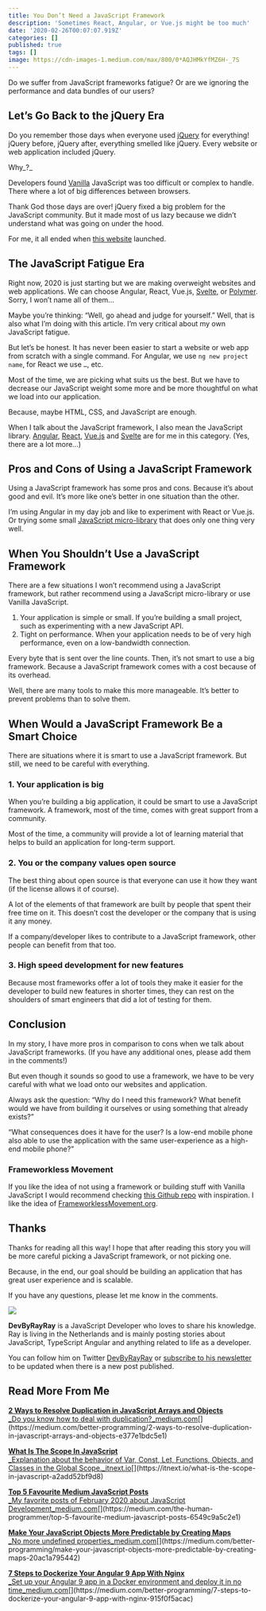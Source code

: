 ```yaml
---
title: You Don’t Need a JavaScript Framework
description: 'Sometimes React, Angular, or Vue.js might be too much'
date: '2020-02-26T00:07:07.919Z'
categories: []
published: true
tags: []
image: https://cdn-images-1.medium.com/max/800/0*AQJHMkYfMZ6H-_7S
---
```


Do we suffer from JavaScript frameworks fatigue? Or are we ignoring the performance and data bundles of our users?

## Let’s Go Back to the jQuery Era

Do you remember those days when everyone used [jQuery](https://jquery.com/) for everything! jQuery before, jQuery after, everything smelled like jQuery. Every website or web application included jQuery.

Why_?_

Developers found [Vanilla](http://vanilla-js.com/) JavaScript was too difficult or complex to handle. There where a lot of big differences between browsers.

Thank God those days are over! jQuery fixed a big problem for the JavaScript community. But it made most of us lazy because we didn’t understand what was going on under the hood.

For me, it all ended when [this website](http://youmightnotneedjquery.com) launched.

## The JavaScript Fatigue Era

Right now, 2020 is just starting but we are making overweight websites and web applications. We can choose Angular, React, Vue.js, [Svelte](https://svelte.dev/docs), or [Polymer](https://www.polymer-project.org/). Sorry, I won’t name all of them…

Maybe you’re thinking: “Well, go ahead and judge for yourself.” Well, that is also what I’m doing with this article. I’m very critical about my own JavaScript fatigue.

But let’s be honest. It has never been easier to start a website or web app from scratch with a single command. For Angular, we use `ng new project name`, for React we use `…`, etc.

Most of the time, we are picking what suits us the best. But we have to decrease our JavaScript weight some more and be more thoughtful on what we load into our application.

Because, maybe HTML, CSS, and JavaScript are enough.

When I talk about the JavaScript framework, I also mean the JavaScript library. [Angular](https://angular.io), [React](https://reactjs.org), [Vue.js](https://vuejs.org) and [Svelte](https://svelte.dev) are for me in this category. (Yes, there are a lot more…)

## Pros and Cons of Using a JavaScript Framework

Using a JavaScript framework has some pros and cons. Because it’s about good and evil. It’s more like one’s better in one situation than the other.

I’m using Angular in my day job and like to experiment with React or Vue.js. Or trying some small [JavaScript micro-library](http://microjs.com/#) that does only one thing very well.

## When You Shouldn’t Use a JavaScript Framework

There are a few situations I won’t recommend using a JavaScript framework, but rather recommend using a JavaScript micro-library or use Vanilla JavaScript.

1.  Your application is simple or small. If you’re building a small project, such as experimenting with a new JavaScript API.
2.  Tight on performance. When your application needs to be of very high performance, even on a low-bandwidth connection.

Every byte that is sent over the line counts. Then, it’s not smart to use a big framework. Because a JavaScript framework comes with a cost because of its overhead.

Well, there are many tools to make this more manageable. It’s better to prevent problems than to solve them.

## When Would a JavaScript Framework Be a Smart Choice

There are situations where it is smart to use a JavaScript framework. But still, we need to be careful with everything.

### **1\. Your application is big**

When you’re building a big application, it could be smart to use a JavaScript framework. A framework, most of the time, comes with great support from a community.

Most of the time, a community will provide a lot of learning material that helps to build an application for long-term support.

### **2\. You or the company values open source**

The best thing about open source is that everyone can use it how they want (if the license allows it of course).

A lot of the elements of that framework are built by people that spent their free time on it. This doesn’t cost the developer or the company that is using it any money.

If a company/developer likes to contribute to a JavaScript framework, other people can benefit from that too.

### **3\. High speed development for new features**

Because most frameworks offer a lot of tools they make it easier for the developer to build new features in shorter times, they can rest on the shoulders of smart engineers that did a lot of testing for them.

## Conclusion

In my story, I have more pros in comparison to cons when we talk about JavaScript frameworks. (If you have any additional ones, please add them in the comments!)

But even though it sounds so good to use a framework, we have to be very careful with what we load onto our websites and application.

Always ask the question: “Why do I need this framework? What benefit would we have from building it ourselves or using something that already exists?”

“What consequences does it have for the user? Is a low-end mobile phone also able to use the application with the same user-experience as a high-end mobile phone?”

### Frameworkless Movement

If you like the idea of not using a framework or building stuff with Vanilla JavaScript I would recommend checking [this Github repo](https://github.com/frameworkless-movement/awesome-frameworkless) with inspiration. I like the idea of [FrameworklessMovement.org](http://frameworklessmovement.org).

## Thanks

Thanks for reading all this way! I hope that after reading this story you will be more careful picking a JavaScript framework, or not picking one.

Because, in the end, our goal should be building an application that has great user experience and is scalable.

If you have any questions, please let me know in the comments.

![](https://cdn-images-1.medium.com/max/800/1*0fLVc6GjamTuPR79Cqce4Q.png)

**DevByRayRay** is a JavaScript Developer who loves to share his knowledge. Ray is living in the Netherlands and is mainly posting stories about JavaScript, TypeScript Angular and anything related to life as a developer.

You can follow him on Twitter [DevByRayRay](https://twitter.com/devbyrayray) or [subscribe to his newsletter](https://buttondown.email/devbyrayray) to be updated when there is a new post published.

## Read More From Me

[**2 Ways to Resolve Duplication in JavaScript Arrays and Objects**  
_Do you know how to deal with duplication?_medium.com](https://medium.com/better-programming/2-ways-to-resolve-duplication-in-javascript-arrays-and-objects-e377e1bdc5e1 "https://medium.com/better-programming/2-ways-to-resolve-duplication-in-javascript-arrays-and-objects-e377e1bdc5e1")[](https://medium.com/better-programming/2-ways-to-resolve-duplication-in-javascript-arrays-and-objects-e377e1bdc5e1)

[**What Is The Scope In JavaScript**  
_Explanation about the behavior of Var, Const, Let, Functions, Objects, and Classes in the Global Scope._itnext.io](https://itnext.io/what-is-the-scope-in-javascript-a2add52bf9d8 "https://itnext.io/what-is-the-scope-in-javascript-a2add52bf9d8")[](https://itnext.io/what-is-the-scope-in-javascript-a2add52bf9d8)

[**Top 5 Favourite Medium JavaScript Posts**  
_My favorite posts of February 2020 about JavaScript Development_medium.com](https://medium.com/the-human-programmer/top-5-favourite-medium-javascript-posts-6549c9a5c2e1 "https://medium.com/the-human-programmer/top-5-favourite-medium-javascript-posts-6549c9a5c2e1")[](https://medium.com/the-human-programmer/top-5-favourite-medium-javascript-posts-6549c9a5c2e1)

[**Make Your JavaScript Objects More Predictable by Creating Maps**  
_No more undefined properties_medium.com](https://medium.com/better-programming/make-your-javascript-objects-more-predictable-by-creating-maps-20ac1a795442 "https://medium.com/better-programming/make-your-javascript-objects-more-predictable-by-creating-maps-20ac1a795442")[](https://medium.com/better-programming/make-your-javascript-objects-more-predictable-by-creating-maps-20ac1a795442)

[**7 Steps to Dockerize Your Angular 9 App With Nginx**  
_Set up your Angular 9 app in a Docker environment and deploy it in no time_medium.com](https://medium.com/better-programming/7-steps-to-dockerize-your-angular-9-app-with-nginx-915f0f5acac "https://medium.com/better-programming/7-steps-to-dockerize-your-angular-9-app-with-nginx-915f0f5acac")[](https://medium.com/better-programming/7-steps-to-dockerize-your-angular-9-app-with-nginx-915f0f5acac)